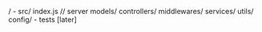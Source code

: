 /
    - src/
        index.js // server
        models/
        controllers/
        middlewares/
        services/
        utils/
        config/
    - tests [later]